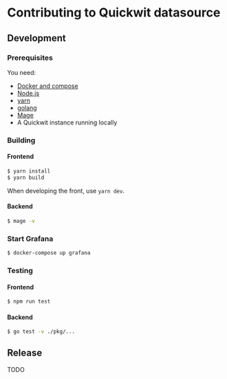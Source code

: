 # Contributing to Quickwit datasource

## Development

### Prerequisites

You need:
- [Docker and compose](https://docs.docker.com/compose/install/)
- [Node.js](https://nodejs.org/en/download)
- [yarn](https://classic.yarnpkg.com/lang/en/docs/install/#mac-stable)
- [golang](https://go.dev/doc/install)
- [Mage](https://magefile.org/)
- A Quickwit instance running locally

### Building

#### Frontend

```bash
$ yarn install
$ yarn build
```

When developing the front, use `yarn dev`.

#### Backend

```bash
$ mage -v
```

### Start Grafana
  
```bash
$ docker-compose up grafana
```

### Testing

#### Frontend

```bash
$ npm run test
```

#### Backend

```bash
$ go test -v ./pkg/...
```


## Release

TODO
